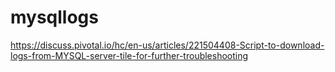 # mysqllogs

https://discuss.pivotal.io/hc/en-us/articles/221504408-Script-to-download-logs-from-MYSQL-server-tile-for-further-troubleshooting
